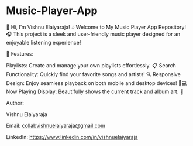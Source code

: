 # Music-Player-App
🌟 Hi, I’m Vishnu Elaiyaraja!   🎶 Welcome to My Music Player App Repository! 🎧  This project is a sleek and user-friendly music player designed for an enjoyable listening experience!

🎵 Features:

Playlists: Create and manage your own playlists effortlessly. 📋 Search Functionality: Quickly find your favorite songs and artists! 🔍 Responsive Design: Enjoy seamless playback on both mobile and desktop devices! 📱💻 Now Playing Display: Beautifully shows the current track and album art. 🌟

Author:

Vishnu Elaiyaraja

Email: collabvishnuelaiyaraja@gmail.com

LinkedIn: https://www.linkedin.com/in/vishnuelaiyaraja
